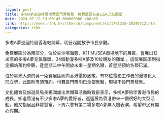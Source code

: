 ```yaml
---
layout: post
title: 多啦A夢巡迴特展付費區門票售罄　免費展區有高12米充氣雕塑
date: 2024-07-12 13:00:45.000000000 +08:00
link: https://news.rthk.hk/rthk/ch/component/k2/1761310-20240712.htm
categories: rthk
---
```


多啦A夢巡迴特展香港站開幕，明日起開放予市民參觀。

免費展區分為兩部分，位於尖沙咀海旁、K11 MUSEA商場地下的展區，會展出12米高的多啦A夢充氣雕塑、34個動漫多啦A夢及10位親友的雕塑 。這個展區須到指定網站預約參觀，逢星期二中午開放未來一星期名額，首星期預約名額已滿。

位於星光大道的另一免費展區則向香港電影致敬，有13位電影工作者的漫畫化人形立牌，此區則毋須預約。付費區門票則已全部售罄，現場不設門票發售。

文化體育及旅遊局局長楊潤雄出席開幕活動時致辭表示，多啦A夢陪伴香港市民的成長，知道香港有不少多啦A夢的愛好者，巡迴展為香港帶來一個很好的大型活動。他又指展品非常豐富，下周六會有第二場多啦A夢無人機表演，希望市民有開心假期。
